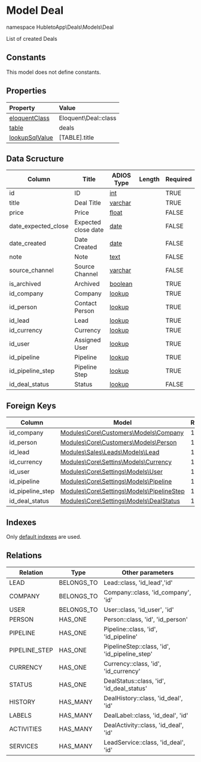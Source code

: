 # Model Deal

namespace HubletoApp\Deals\Models\Deal

List of created Deals

## Constants

This model does not define constants.

## Properties

| Property                                                                                 | Value                |
| :--------------------------------------------------------------------------------------- | :------------------- |
| [eloquentClass](https://docs.wai.blue/adios-framework/models/properties#eloquentClass)   | Eloquent\Deal::class |
| [table](https://docs.wai.blue/adios-framework/models/properties#table)                   | deals                |
| [lookupSqlValue](https://docs.wai.blue/adios-framework/models/properties#lookupSqlValue) | [TABLE].title        |

## Data Scructure

| Column              | Title               | ADIOS Type                                                                 | Length | Required |
| ------------------- | ------------------- | -------------------------------------------------------------------------- | ------ | -------- |
| id                  | ID                  | [int](https://docs.wai.blue/adios-framework/models/attributes#int)         |        | TRUE     |
| title               | Deal Title          | [varchar](https://docs.wai.blue/adios-framework/models/attributes#varchar) |        | TRUE     |
| price               | Price               | [float](https://docs.wai.blue/adios-framework/models/attributes#float)     |        | FALSE    |
| date_expected_close | Expected close date | [date](https://docs.wai.blue/adios-framework/models/attributes#date)       |        | FALSE    |
| date_created        | Date Created        | [date](https://docs.wai.blue/adios-framework/models/attributes#date)       |        | FALSE    |
| note                | Note                | [text](https://docs.wai.blue/adios-framework/models/attributes#text)       |        | FALSE    |
| source_channel      | Source Channel      | [varchar](https://docs.wai.blue/adios-framework/models/attributes#varchar) |        | FALSE    |
| is_archived         | Archived            | [boolean](https://docs.wai.blue/adios-framework/models/attributes#boolean) |        | TRUE     |
| id_company          | Company             | [lookup](https://docs.wai.blue/adios-framework/models/attributes#lookup)   |        | TRUE     |
| id_person           | Contact Person      | [lookup](https://docs.wai.blue/adios-framework/models/attributes#lookup)   |        | TRUE     |
| id_lead             | Lead                | [lookup](https://docs.wai.blue/adios-framework/models/attributes#lookup)   |        | TRUE     |
| id_currency         | Currency            | [lookup](https://docs.wai.blue/adios-framework/models/attributes#lookup)   |        | TRUE     |
| id_user             | Assigned User       | [lookup](https://docs.wai.blue/adios-framework/models/attributes#lookup)   |        | TRUE     |
| id_pipeline         | Pipeline            | [lookup](https://docs.wai.blue/adios-framework/models/attributes#lookup)   |        | TRUE     |
| id_pipeline_step    | Pipeline Step       | [lookup](https://docs.wai.blue/adios-framework/models/attributes#lookup)   |        | TRUE     |
| id_deal_status      | Status              | [lookup](https://docs.wai.blue/adios-framework/models/attributes#lookup)   |        | FALSE    |

## Foreign Keys

| Column           | Model                                                                                    | Relation | OnUpdate | OnDelete |
| ---------------- | ---------------------------------------------------------------------------------------- | -------- | -------- | -------- |
| id_company       | [Modules\Core\Customers\Models\Company](../../../core/customers/models/company)          | 1:1      | Cascade  | Restrict |
| id_person        | [Modules\Core\Customers\Models\Person](../../../core/customers/models/person)            | 1:1      | Cascade  | Restrict |
| id_lead          | [Modules\Sales\Leads\Models\Lead](../../leads/models/lead)                               | 1:1      | Cascade  | Restrict |
| id_currency      | [Modules\Core\Settins\Models\Currency](../../../core/settings/models/currency)           | 1:1      | Cascade  | Restrict |
| id_user          | [Modules\Core\Settings\Models\User](../../../core/settings/models/user)                  | 1:1      | Cascade  | Restrict |
| id_pipeline      | [Modules\Core\Settings\Models\Pipeline](../../../core/settings/models/pipeline)          | 1:1      | Cascade  | Restrict |
| id_pipeline_step | [Modules\Core\Settings\Models\PipelineStep](../../../core/settings/models/pipeline-step) | 1:1      | Cascade  | Restrict |
| id_deal_status   | [Modules\Core\Settings\Models\DealStatus](../../../core/settings/models/deal-status)     | 1:1      | Cascade  | Restrict |

## Indexes

Only [default indexes](https://docs.wai.blue/adios-framework/default-indexes) are used.

## Relations

| Relation      | Type       | Other parameters                              |
| ------------- | ---------- | --------------------------------------------- |
| LEAD          | BELONGS_TO | Lead::class, 'id_lead','id'                   |
| COMPANY       | BELONGS_TO | Company::class, 'id_company', 'id'            |
| USER          | BELONGS_TO | User::class, 'id_user', 'id'                  |
| PERSON        | HAS_ONE    | Person::class, 'id', 'id_person'              |
| PIPELINE      | HAS_ONE    | Pipeline::class, 'id', 'id_pipeline'          |
| PIPELINE_STEP | HAS_ONE    | PipelineStep::class, 'id', 'id_pipeline_step' |
| CURRENCY      | HAS_ONE    | Currency::class, 'id', 'id_currency'          |
| STATUS        | HAS_ONE    | DealStatus::class, 'id', 'id_deal_status'     |
| HISTORY       | HAS_MANY   | DealHistory::class, 'id_deal', 'id'           |
| LABELS        | HAS_MANY   | DealLabel::class, 'id_deal', 'id'             |
| ACTIVITIES    | HAS_MANY   | DealActivity::class, 'id_deal', 'id'          |
| SERVICES      | HAS_MANY   | LeadService::class, 'id_deal', 'id'           |
